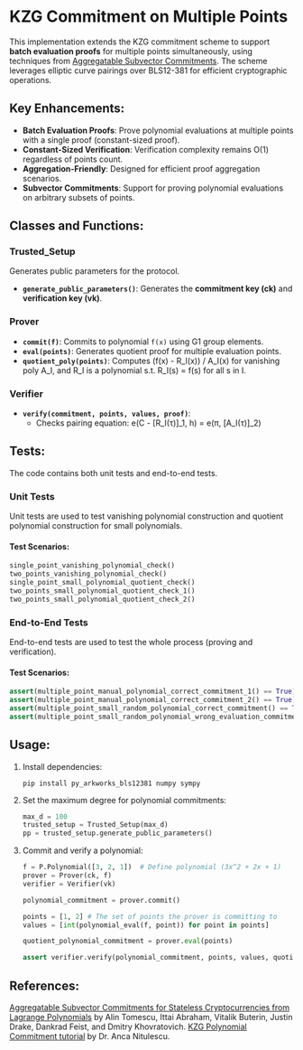 # KZG Commitment on Multiple Points

This implementation extends the KZG commitment scheme to support **batch evaluation proofs** for multiple points simultaneously, using techniques from [Aggregatable Subvector Commitments](https://alinush.github.io/2020/05/06/aggregatable-subvector-commitments-for-stateless-cryptocurrencies.html). The scheme leverages elliptic curve pairings over BLS12-381 for efficient cryptographic operations.

## Key Enhancements:
- **Batch Evaluation Proofs**: Prove polynomial evaluations at multiple points with a single proof (constant-sized proof).
- **Constant-Sized Verification**: Verification complexity remains O(1) regardless of points count.
- **Aggregation-Friendly**: Designed for efficient proof aggregation scenarios.
- **Subvector Commitments**: Support for proving polynomial evaluations on arbitrary subsets of points.

## Classes and Functions:
### **Trusted_Setup**
Generates public parameters for the protocol.
- **`generate_public_parameters()`**: Generates the **commitment key (ck)** and **verification key (vk)**.

### **Prover**
- **`commit(f)`**: Commits to polynomial `f(x)` using G1 group elements.
- **`eval(points)`**: Generates quotient proof for multiple evaluation points.
- **`quotient_poly(points)`**: Computes (f(x) - R_I(x)) / A_I(x) for vanishing poly A_I, and R_I is a polynomial s.t. R_I(s) = f(s) for all s in I.

### **Verifier**
- **`verify(commitment, points, values, proof)`**: 
  - Checks pairing equation: e(C - [R_I(τ)]_1, h) = e(π, [A_I(τ)]_2)

## Tests:
The code contains both unit tests and end-to-end tests.

### Unit Tests
Unit tests are used to test vanishing polynomial construction and quotient polynomial construction for small polynomials.

#### Test Scenarios:
```python
single_point_vanishing_polynomial_check()
two_points_vanishing_polynomial_check()
single_point_small_polynomial_quotient_check()
two_points_small_polynomial_quotient_check_1()
two_points_small_polynomial_quotient_check_2()
```

### End-to-End Tests
End-to-end tests are used to test the whole process (proving and verification).

#### Test Scenarios:
```python
assert(multiple_point_manual_polynomial_correct_commitment_1() == True)
assert(multiple_point_manual_polynomial_correct_commitment_2() == True)
assert(multiple_point_small_random_polynomial_correct_commitment() == True)
assert(multiple_point_small_random_polynomial_wrong_evaluation_commitment() == False)
```

## Usage:
1. Install dependencies:
   ```
   pip install py_arkworks_bls12381 numpy sympy
   ```
2. Set the maximum degree for polynomial commitments:
   ```python
   max_d = 100
   trusted_setup = Trusted_Setup(max_d)
   pp = trusted_setup.generate_public_parameters()
   ```
3. Commit and verify a polynomial:
   ```python
   f = P.Polynomial([3, 2, 1])  # Define polynomial (3x^2 + 2x + 1)
   prover = Prover(ck, f)
   verifier = Verifier(vk)

   polynomial_commitment = prover.commit()

   points = [1, 2] # The set of points the prover is committing to
   values = [int(polynomial_eval(f, point)) for point in points]
   
   quotient_polynomial_commitment = prover.eval(points)

   assert verifier.verify(polynomial_commitment, points, values, quotient_polynomial_commitment) == True
   ```
   
## References:
[Aggregatable Subvector Commitments for Stateless Cryptocurrencies from Lagrange Polynomials]([https://hackmd.io/769wh787T8SNaFwmNX74fA](https://alinush.github.io/2020/05/06/aggregatable-subvector-commitments-for-stateless-cryptocurrencies.html)) by Alin Tomescu, Ittai Abraham, Vitalik Buterin, Justin Drake, Dankrad Feist, and Dmitry Khovratovich.
[KZG Polynomial Commitment tutorial](https://hackmd.io/769wh787T8SNaFwmNX74fA) by Dr. Anca Nitulescu.
